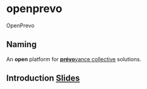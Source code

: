 # openprevo
OpenPrevo

## Naming

An **open** platform for [**prévo**yance collective](https://fr.wikipedia.org/wiki/Pr%C3%A9voyance_collective) solutions.

## Introduction [Slides](https://gitpitch.com/open-prevo/slides/intro)

